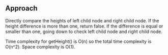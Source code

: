 ## Approach

Directly compare the heights of left child node and right child node. If the height difference is more than one, return false. If the difference is equal or smaller than one, going down to check left child node and right child node.

Time complexity for getHeight() is O(n) so the total time complexity is O(n^2). Space complexity is O(1).